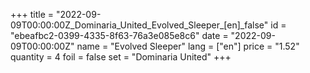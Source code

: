 +++
title = "2022-09-09T00:00:00Z_Dominaria_United_Evolved_Sleeper_[en]_false"
id = "ebeafbc2-0399-4335-8f63-76a3e085e8c6"
date = "2022-09-09T00:00:00Z"
name = "Evolved Sleeper"
lang = ["en"]
price = "1.52"
quantity = 4
foil = false
set = "Dominaria United"
+++
